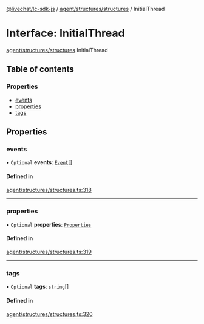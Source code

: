 [@livechat/lc-sdk-js](../README.md) / [agent/structures/structures](../modules/agent_structures_structures.md) / InitialThread

# Interface: InitialThread

[agent/structures/structures](../modules/agent_structures_structures.md).InitialThread

## Table of contents

### Properties

- [events](agent_structures_structures.InitialThread.md#events)
- [properties](agent_structures_structures.InitialThread.md#properties)
- [tags](agent_structures_structures.InitialThread.md#tags)

## Properties

### events

• `Optional` **events**: [`Event`](../modules/agent_structures_events.md#event)[]

#### Defined in

[agent/structures/structures.ts:318](https://github.com/livechat/lc-sdk-js/blob/125a327/src/agent/structures/structures.ts#L318)

___

### properties

• `Optional` **properties**: [`Properties`](agent_structures_structures.Properties.md)

#### Defined in

[agent/structures/structures.ts:319](https://github.com/livechat/lc-sdk-js/blob/125a327/src/agent/structures/structures.ts#L319)

___

### tags

• `Optional` **tags**: `string`[]

#### Defined in

[agent/structures/structures.ts:320](https://github.com/livechat/lc-sdk-js/blob/125a327/src/agent/structures/structures.ts#L320)
